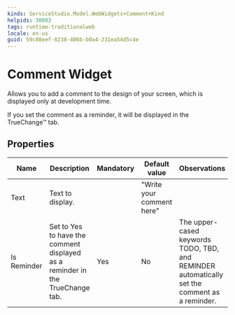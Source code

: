 ```yaml
---
kinds: ServiceStudio.Model.WebWidgets+Comment+Kind
helpids: 30083
tags: runtime-traditionalweb
locale: en-us
guid: 59c80eef-8238-406b-b0a4-231ea54d5c4e
---
```


# Comment Widget


Allows you to add a comment to the design of your screen, which is displayed only at development time.

If you set the comment as a reminder, it will be displayed in the TrueChange&#8482; tab.

## Properties

<table markdown="1">
<thead>
<tr>
<th>Name</th>
<th>Description</th>
<th>Mandatory</th>
<th>Default value</th>
<th>Observations</th>
</tr>
</thead>
<tbody>
<tr>
<td title="Text">Text</td>
<td>Text to display.</td>
<td></td>
<td>"Write your comment here"</td>
<td></td>
</tr>
<tr>
<td title="Is Reminder">Is Reminder</td>
<td>Set to Yes to have the comment displayed as a reminder in the TrueChange tab.</td>
<td>Yes</td>
<td>No</td>
<td>The upper-cased keywords TODO, TBD, and REMINDER automatically set the comment as a reminder.</td>
</tr>
</tbody>
</table>

